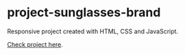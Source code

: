 # project-sunglasses-brand
 Responsive project created with HTML, CSS and JavaScript.

[Check project here](https://biancawagner.github.io/project-sunglasses-brand/).
